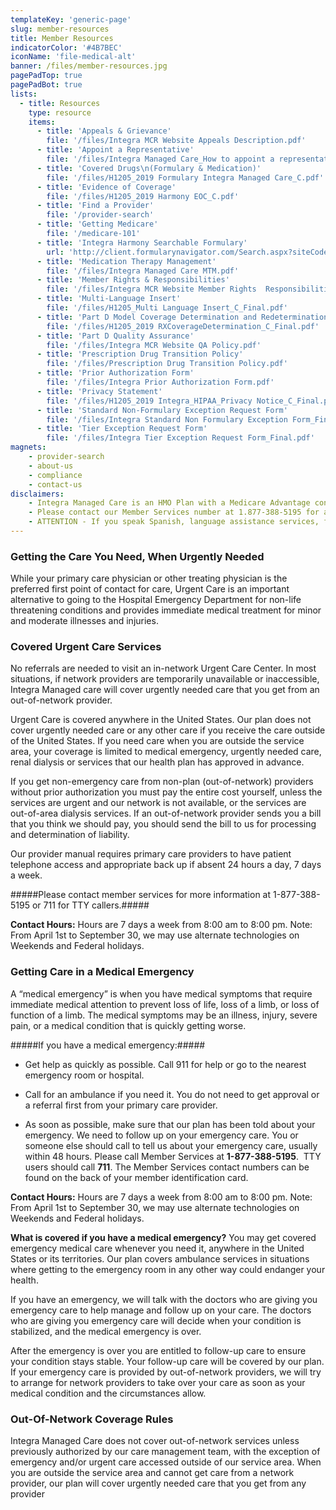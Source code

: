 ```yaml
---
templateKey: 'generic-page'
slug: member-resources
title: Member Resources
indicatorColor: '#4B7BEC'
iconName: 'file-medical-alt'
banner: /files/member-resources.jpg
pagePadTop: true
pagePadBot: true
lists:
  - title: Resources
    type: resource
    items: 
      - title: 'Appeals & Grievance'
        file: '/files/Integra MCR Website Appeals Description.pdf'
      - title: 'Appoint a Representative'
        file: '/files/Integra Managed Care_How to appoint a representative_Final.pdf'
      - title: 'Covered Drugs\n(Formulary & Medication)'
        file: '/files/H1205_2019 Formulary Integra Managed Care_C.pdf'
      - title: 'Evidence of Coverage'
        file: '/files/H1205_2019 Harmony EOC_C.pdf'
      - title: 'Find a Provider'
        file: '/provider-search'
      - title: 'Getting Medicare'
        file: '/medicare-101'
      - title: 'Integra Harmony Searchable Formulary'
        url: 'http://client.formularynavigator.com/Search.aspx?siteCode=7360064946'
      - title: 'Medication Therapy Management'
        file: '/files/Integra Managed Care MTM.pdf'
      - title: 'Member Rights & Responsibilities'
        file: '/files/Integra MCR Website Member Rights  Responsibilities.pdf'
      - title: 'Multi-Language Insert'
        file: '/files/H1205_Multi Language Insert_C_Final.pdf'
      - title: 'Part D Model Coverage Determination and Redetermination Request Form'
        file: '/files/H1205_2019 RXCoverageDetermination_C_Final.pdf'
      - title: 'Part D Quality Assurance'
        file: '/files/Integra MCR Website QA Policy.pdf'
      - title: 'Prescription Drug Transition Policy'
        file: '/files/Prescription Drug Transition Policy.pdf'
      - title: 'Prior Authorization Form'
        file: '/files/Integra Prior Authorization Form.pdf'
      - title: 'Privacy Statement'
        file: '/files/H1205_2019 Integra_HIPAA_Privacy Notice_C_Final.pdf'
      - title: 'Standard Non-Formulary Exception Request Form'
        file: '/files/Integra Standard Non Formulary Exception Form_Final.pdf'
      - title: 'Tier Exception Request Form'
        file: '/files/Integra Tier Exception Request Form_Final.pdf'
magnets:
    - provider-search
    - about-us
    - compliance
    - contact-us
disclaimers:
    - Integra Managed Care is an HMO Plan with a Medicare Advantage contract and a contract with the New York State Medicaid program. Enrollment in Integra Managed Care depends on contract renewal. This information is not a complete description of benefits. Limitations, copayments, and restrictions may apply. Benefits, premiums and/or co-payments/co-insurance may change on January 1 of each year. You must continue to pay your Medicare Part B premium. Certain plans are available to anyone who has both Medicaid from New York State and Medicare. Integra Managed Care complies with applicable Federal civil rights laws and does not discriminate on the basis of race, color, national origin, age, disability, or sex.
    - Please contact our Member Services number at 1.877-388-5195 for additional information (TTY users should call 711). Hours are Sunday through Saturday 8am to 8pm. NOTE - Between April 1 and September 30 Member Services hours for Saturday and Sunday will be operated by alternate technology.
    - ATTENTION - If you speak Spanish, language assistance services, free of charge, are available to you. Call 1-877-388-5195 (TTY 711). ATENCIÓN - si habla español, tiene a su disposición servicios gratuitos de asistencia lingüística. Llame al 1- 877-388-5195 (TTY 711). Assistance services for other languages are also available free of charge at the number above. All plan materials and information are available upon request in a different language or alternate formats such as braille, large print and audio.
---
```

### Getting the Care You Need, When Urgently Needed
While your primary care physician or other treating physician is the preferred first point of contact for care, Urgent Care is an important alternative to going to the Hospital Emergency Department for non-life threatening conditions and provides immediate medical treatment for minor and moderate illnesses and injuries.

### Covered Urgent Care Services
No referrals are needed to visit an in-network Urgent Care Center. In most situations, if network providers are temporarily unavailable or inaccessible, Integra Managed care will cover urgently needed care that you get from an out-of-network provider.

Urgent Care is covered anywhere in the United States. Our plan does not cover urgently needed care or any other care if you receive the care outside of the United States. If you need care when you are outside the service area, your coverage is limited to medical emergency, urgently needed care, renal dialysis or services that our health plan has approved in advance.

If you get non-emergency care from non-plan (out-of-network) providers without prior authorization you must pay the entire cost yourself, unless the services are urgent and our network is not available, or the services are out-of-area dialysis services. If an out-of-network provider sends you a bill that you think we should pay, you should send the bill to us for processing and determination of liability.

Our provider manual requires primary care providers to have patient telephone access and appropriate back up if absent 24 hours a day, 7 days a week.

#####Please contact member services for more information at 1-877-388-5195 or 711 for TTY callers.#####

**Contact Hours:** Hours are 7 days a week from 8:00 am to 8:00 pm. Note: From April 1st to September 30, we may use alternate technologies on Weekends and Federal holidays.

### Getting Care in a Medical Emergency
A “medical emergency” is when you have medical symptoms that require immediate medical attention to prevent loss of life, loss of a limb, or loss of function of a limb. The medical symptoms may be an illness, injury, severe pain, or a medical condition that is quickly getting worse.

#####If you have a medical emergency:#####

* Get help as quickly as possible. Call 911 for help or go to the nearest emergency room or hospital.

* Call for an ambulance if you need it. You do not need to get approval or a referral first from your primary care provider.

* As soon as possible, make sure that our plan has been told about your emergency. We need to follow up on your emergency care. You or someone else should call to tell us about your emergency care, usually within 48 hours. Please call Member Services at **1-877-388-5195**.  TTY users should call **711**. The Member Services contact numbers can be found on the back of your member identification card.

**Contact Hours:** Hours are 7 days a week from 8:00 am to 8:00 pm. Note: From April 1st  to September 30, we may use alternate technologies on Weekends and Federal holidays.

**What is covered if you have a medical emergency?**
You may get covered emergency medical care whenever you need it, anywhere in the United States or its territories. Our plan covers ambulance services in situations where getting to the emergency room in any other way could endanger your health.

If you have an emergency, we will talk with the doctors who are giving you emergency care to help manage and follow up on your care. The doctors who are giving you emergency care will decide when your condition is stabilized, and the medical emergency is over.

After the emergency is over you are entitled to follow-up care to ensure your condition stays stable. Your follow-up care will be covered by our plan. If your emergency care is provided by out-of-network providers, we will try to arrange for network providers to take over your care as soon as your medical condition and the circumstances allow.

### Out-Of-Network Coverage Rules
Integra Managed Care does not cover out-of-network services unless previously authorized by our care management team, with the exception of emergency and/or urgent care accessed outside of our service area. When you are outside the service area and cannot get care from a network provider, our plan will cover urgently needed care that you get from any provider